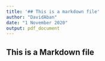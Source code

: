 ```yaml
---
title: '## This is a markdown file'
author: "DavidAban"
date: "1 November 2020"
output: pdf_document
---
```


## This is a Markdown file